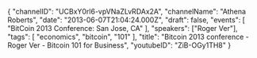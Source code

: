 {
    "channelID": "UCBxY0rl6-vpVNaZLvRDAx2A",
    "channelName": "Athena Roberts",
    "date": "2013-06-07T21:04:24.000Z",
    "draft": false,
    "events": [
        "BitCoin 2013 Conference: San Jose, CA"
    ],
    "speakers": ["Roger Ver"],
    "tags": [
        "economics",
        "bitcoin",
        "101"
    ],
    "title": "Bitcoin 2013 conference - Roger Ver - Bitcoin 101 for Business",
    "youtubeID": "ZiB-OGy1TH8"
}
